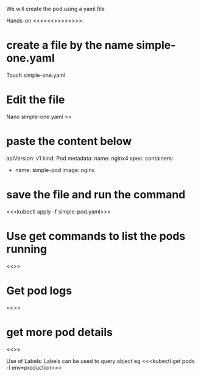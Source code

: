 We will create the pod using a yaml file

Hands-on <<<<<<<PODS>>>>>>>>>:
# create a file by the name simple-one.yaml
Touch simple-one.yaml
# Edit the file
Nano simple-one.yaml >>
# paste the content below
apiVersion: v1
kind: Pod
metadata:
  name: nginx4
spec:
  containers:
  - name: simple-pod
    image: nginx

# save the file and run the command 
<<<kubectl apply -f simple-pod.yaml>>>

# Use get commands to list the pods running
<<<kubectl get pods>>>

# Get pod logs
<<<kubectl logs nginx4>>>

# get more pod details
<<<kubectl describe pod nginx4>>>

Use of Labels:
Labels can be used to query object eg
<<<kubectl get pods -l env=production>>>
